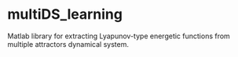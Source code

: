 # multiDS_learning
Matlab library for extracting Lyapunov-type energetic functions from multiple attractors dynamical system.
